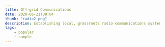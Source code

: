 ```yaml
---
title: Off-grid Communications 
date: 2020-06-21T08:04
thumb: "radio2.png"
description: Establishing local, grassroots radio communications systems, leveraging both licensed and unlicensed techniques.    
tags: 
    - popular
    - sample
---
```


